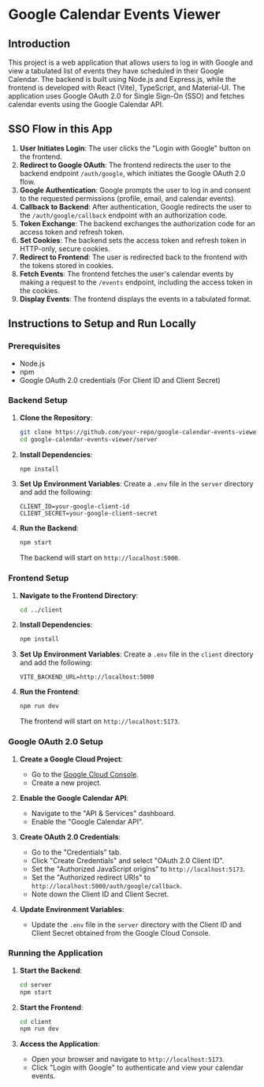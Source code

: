 # Google Calendar Events Viewer

## Introduction

This project is a web application that allows users to log in with Google and view a tabulated list of events they have scheduled in their Google Calendar. The backend is built using Node.js and Express.js, while the frontend is developed with React (Vite), TypeScript, and Material-UI. The application uses Google OAuth 2.0 for Single Sign-On (SSO) and fetches calendar events using the Google Calendar API.

## SSO Flow in this App

1. **User Initiates Login**: The user clicks the "Login with Google" button on the frontend.
2. **Redirect to Google OAuth**: The frontend redirects the user to the backend endpoint `/auth/google`, which initiates the Google OAuth 2.0 flow.
3. **Google Authentication**: Google prompts the user to log in and consent to the requested permissions (profile, email, and calendar events).
4. **Callback to Backend**: After authentication, Google redirects the user to the `/auth/google/callback` endpoint with an authorization code.
5. **Token Exchange**: The backend exchanges the authorization code for an access token and refresh token.
6. **Set Cookies**: The backend sets the access token and refresh token in HTTP-only, secure cookies.
7. **Redirect to Frontend**: The user is redirected back to the frontend with the tokens stored in cookies.
8. **Fetch Events**: The frontend fetches the user's calendar events by making a request to the `/events` endpoint, including the access token in the cookies.
9. **Display Events**: The frontend displays the events in a tabulated format.

## Instructions to Setup and Run Locally

### Prerequisites

- Node.js
- npm
- Google OAuth 2.0 credentials (For Client ID and Client Secret)

### Backend Setup

1. **Clone the Repository**:
   ```bash
   git clone https://github.com/your-repo/google-calendar-events-viewer.git
   cd google-calendar-events-viewer/server
   ```

2. **Install Dependencies**:
   ```bash
   npm install
   ```

3. **Set Up Environment Variables**:
   Create a `.env` file in the `server` directory and add the following:
   ```env
   CLIENT_ID=your-google-client-id
   CLIENT_SECRET=your-google-client-secret
   ```

4. **Run the Backend**:
   ```bash
   npm start
   ```
   The backend will start on `http://localhost:5000`.

### Frontend Setup

1. **Navigate to the Frontend Directory**:
   ```bash
   cd ../client
   ```

2. **Install Dependencies**:
   ```bash
   npm install
   ```

3. **Set Up Environment Variables**:
   Create a `.env` file in the `client` directory and add the following:
   ```env
   VITE_BACKEND_URL=http://localhost:5000
   ```

4. **Run the Frontend**:
   ```bash
   npm run dev
   ```
   The frontend will start on `http://localhost:5173`.

### Google OAuth 2.0 Setup

1. **Create a Google Cloud Project**:
   - Go to the [Google Cloud Console](https://console.cloud.google.com/).
   - Create a new project.

2. **Enable the Google Calendar API**:
   - Navigate to the "API & Services" dashboard.
   - Enable the "Google Calendar API".

3. **Create OAuth 2.0 Credentials**:
   - Go to the "Credentials" tab.
   - Click "Create Credentials" and select "OAuth 2.0 Client ID".
   - Set the "Authorized JavaScript origins" to `http://localhost:5173`.
   - Set the "Authorized redirect URIs" to `http://localhost:5000/auth/google/callback`.
   - Note down the Client ID and Client Secret.

4. **Update Environment Variables**:
   - Update the `.env` file in the `server` directory with the Client ID and Client Secret obtained from the Google Cloud Console.

### Running the Application

1. **Start the Backend**:
   ```bash
   cd server
   npm start
   ```

2. **Start the Frontend**:
   ```bash
   cd client
   npm run dev
   ```

3. **Access the Application**:
   - Open your browser and navigate to `http://localhost:5173`.
   - Click "Login with Google" to authenticate and view your calendar events.
